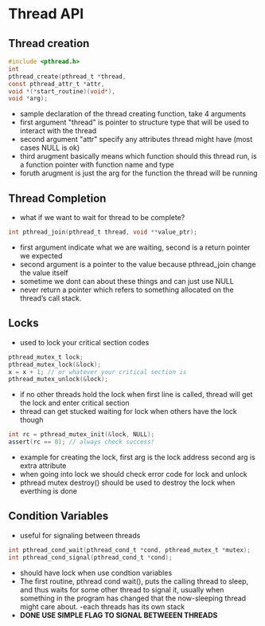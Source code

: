 # Thread API

## Thread creation

```C
#include <pthread.h>
int
pthread_create(pthread_t *thread,
const pthread_attr_t *attr,
void *(*start_routine)(void*),
void *arg);
```
- sample declaration of the thread creating function, take  4 arguments 
- first argument "thread" is pointer to structure type that will be used to interact with the thread
- second argument "attr" specify any attributes thread might have (most cases NULL is ok)
- third arugment basically means which function should this thread run, is a function pointer with function name and type
- foruth arugment is just the arg for the function the thread will be running 

## Thread Completion
- what if we want to wait for thread to be complete?
```C
int pthread_join(pthread_t thread, void **value_ptr);
```
- first argument indicate what we are waiting, second is a return pointer we expected 
- second argument is a pointer to the value because pthread_join change the value itself 
- sometime we dont can about these things and can just use NULL
- never return a pointer which refers to something allocated on the thread’s call stack.

## Locks
- used to lock your critical section codes
```C
pthread_mutex_t lock;
pthread_mutex_lock(&lock);
x = x + 1; // or whatever your critical section is
pthread_mutex_unlock(&lock);
```
- if no other threads hold the lock when first line is called, thread will get the lock and enter critical section
- thread can get stucked waiting for lock when others have the lock though
```C
int rc = pthread_mutex_init(&lock, NULL);
assert(rc == 0); // always check success!
```
- example for creating the lock, first arg is the lock address second arg is extra attribute
- when going into lock we should check error code for lock and unlock
- pthread mutex destroy() should be used to destroy the lock when everthing is done 

## Condition Variables
- useful for signaling between threads
```C
int pthread_cond_wait(pthread_cond_t *cond, pthread_mutex_t *mutex);
int pthread_cond_signal(pthread_cond_t *cond);
```
- should have lock when use condtion variables 
- The first routine, pthread cond wait(), puts the calling thread to
sleep, and thus waits for some other thread to signal it, usually when
something in the program has changed that the now-sleeping thread might
care about.
-each threads has its own stack
- **DONE USE SIMPLE FLAG TO SIGNAL BETWEEEN THREADS**